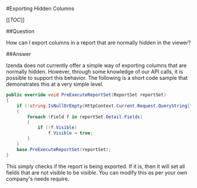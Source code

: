#Exporting Hidden Columns

[[_TOC_]]

##Question

How can I export columns in a report that are normally hidden in the viewer?

##Answer

Izenda does not currently offer a simple way of exporting columns that are normally hidden. However, through some knowledge of our API calls, it is possible to support this behavior. The following is a short code sample that demonstrates this at a very simple level.

```csharp
public override void PreExecuteReportSet(ReportSet reportSet)
{
    if (!string.IsNullOrEmpty(HttpContext.Current.Request.QueryString["output"]))
    {
        foreach (Field f in reportSet.Detail.Fields)
        {
            if (!f.Visible)
                f.Visible = true;
        }
    }
    base.PreExecuteReportSet(reportSet);
}
```

This simply checks if the report is being exported. If it is, then it will set all fields that are not visible to be visible. You can modify this as per your own company's needs require.